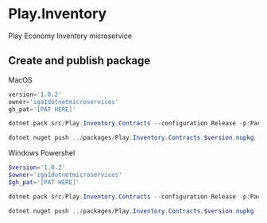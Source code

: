 # Play.Inventory

Play Economy Inventory microservice

## Create and publish package

MacOS

```powershell
version='1.0.2'
owner='iga1dotnetmicroservices'
gh_pat='[PAT HERE]'

dotnet pack src/Play.Inventory.Contracts --configuration Release -p:PackageVersion=$version -p:RepositoryUrl=https://github.com/$owner/play.inventory.git -o ../packages

dotnet nuget push ../packages/Play.Inventory.Contracts.$version.nupkg --api-key $gh_pat --source "github"
```

Windows Powershel

```powershell
$version='1.0.2'
$owner='iga1dotnetmicroservices'
$gh_pat='[PAT HERE]'

dotnet pack src/Play.Inventory.Contracts --configuration Release -p:PackageVersion=$version -p:RepositoryUrl=https://github.com/$ownergit st/play.inventory.git -o ../packages

dotnet nuget push ../packages/Play.Inventory.Contracts.$version.nupkg --api-key $gh_pat --source "github"
```

